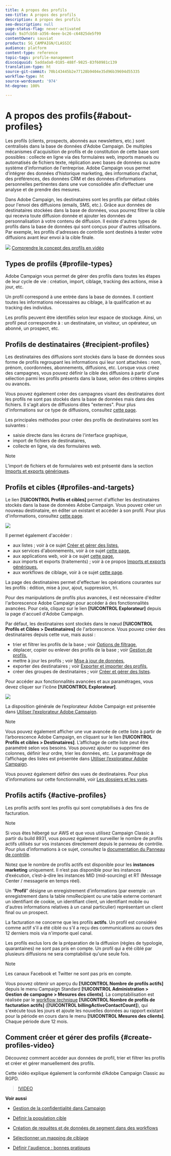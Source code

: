 ```yaml
---
title: A propos des profils
seo-title: A propos des profils
description: A propos des profils
seo-description: null
page-status-flag: never-activated
uuid: 9a3fcb58-a356-4eee-bc26-c64825de5f99
contentOwner: sauviat
products: SG_CAMPAIGN/CLASSIC
audience: platform
content-type: reference
topic-tags: profile-management
discoiquuid: 5addada8-0185-488f-9825-83f60981c139
translation-type: ht
source-git-commit: 70b143445b2e77128b9404e35d96b39694d55335
workflow-type: ht
source-wordcount: '974'
ht-degree: 100%

---
```



# A propos des profils{#about-profiles}

Les profils (clients, prospects, abonnés aux newsletters, etc.) sont centralisés dans la base de données d&#39;Adobe Campaign. De multiples mécanismes d&#39;acquisition de profils et de constitution de cette base sont possibles : collecte en ligne via des formulaires web, imports manuels ou automatisés de fichiers texte, réplication avec bases de données ou autre système d&#39;information de l&#39;entreprise. Adobe Campaign vous permet d’intégrer des données d’historique marketing, des informations d’achat, des préférences, des données CRM et des données d’informations personnelles pertinentes dans une vue consolidée afin d’effectuer une analyse et de prendre des mesures.

Dans Adobe Campaign, les destinataires sont les profils par défaut ciblés pour l&#39;envoi des diffusions (emails, SMS, etc.). Grâce aux données de destinataires stockées dans la base de données, vous pourrez filtrer la cible qui recevra toute diffusion donnée et ajouter les données de personnalisation à votre contenu de diffusion. Il existe d&#39;autres types de profils dans la base de données qui sont conçus pour d&#39;autres utilisations. Par exemple, les profils d&#39;adresses de contrôle sont destinés à tester votre diffusions avant leur envoi à la cible finale.

![](assets/do-not-localize/how-to-video.png) [Comprendre le concept des profils en vidéo](#create-profiles-video)

## Types de profils {#profile-types}

Adobe Campaign vous permet de gérer des profils dans toutes les étapes de leur cycle de vie : création, import, ciblage, tracking des actions, mise à jour, etc.

Un profil correspond à une entrée dans la base de données. Il contient toutes les informations nécessaires au ciblage, à la qualification et au tracking des individus.

Les profils peuvent être identifiés selon leur espace de stockage. Ainsi, un profil peut correspondre à : un destinataire, un visiteur, un opérateur, un abonné, un prospect, etc.

## Profils de destinataires {#recipient-profiles}

Les destinataires des diffusions sont stockés dans la base de données sous forme de profils regroupant les informations qui leur sont attachées : nom, prénom, coordonnées, abonnements, diffusions, etc. Lorsque vous créez des campagnes, vous pouvez définir la cible des diffusions à partir d&#39;une sélection parmi les profils présents dans la base, selon des critères simples ou avancés.

Vous pouvez également créer des campagnes visant des destinataires dont les profils ne sont pas stockés dans la base de données mais dans des fichiers. Il s&#39;agit alors de diffusions dites &quot;externes&quot;. Pour plus d&#39;informations sur ce type de diffusions, consultez [cette page](../../delivery/using/steps-defining-the-target-population.md#selecting-external-recipients).

Les principales méthodes pour créer des profils de destinataires sont les suivantes :

* saisie directe dans les écrans de l&#39;interface graphique,
* import de fichiers de destinataires,
* collecte en ligne, via des formulaires web.

>[!NOTE]
>
>L’import de fichiers et de formulaires web est présenté dans la section [Imports et exports génériques](../../platform/using/generic-imports-and-exports.md).

## Profils et cibles {#profiles-and-targets}

Le lien **[!UICONTROL Profils et cibles]** permet d&#39;afficher les destinataires stockés dans la base de données Adobe Campaign. Vous pouvez créer un nouveau destinataire, en éditer un existant et accéder à son profil. Pour plus d&#39;informations, consultez [cette page](../../platform/using/editing-a-profile.md).

![](assets/d_ncs_user_interface_target_link.png)

Il permet également d&#39;accéder :

* aux listes ; voir à ce sujet [Créer et gérer des listes](../../platform/using/creating-and-managing-lists.md),
* aux services d&#39;abonnements, voir à ce sujet [cette page](../../delivery/using/managing-subscriptions.md),
* aux applications web, voir à ce sujet [cette page](../../web/using/about-web-applications.md),
* aux imports et exports (traitements) ; voir à ce propos [Imports et exports génériques](../../platform/using/generic-imports-and-exports.md),
* aux workflows de ciblage, voir à ce sujet [cette page](../../workflow/using/building-a-workflow.md#implementation-steps-).

La page des destinataires permet d&#39;effectuer les opérations courantes sur les profils : édition, mise à jour, ajout, suppression, tri.

Pour des manipulations de profils plus avancées, il est nécessaire d&#39;éditer l&#39;arborescence Adobe Campaign pour accéder à des fonctionnalités avancées. Pour cela, cliquez sur le lien **[!UICONTROL Explorateur]** depuis la page d&#39;accueil d&#39;Adobe Campaign.

Par défaut, les destinataires sont stockés dans le nœud **[!UICONTROL Profils et Cibles > Destinataires]** de l&#39;arborescence. Vous pouvez créer des destinataires depuis cette vue, mais aussi :

* trier et filtrer les profils de la base ; voir [Options de filtrage](../../platform/using/filtering-options.md),
* déplacer, copier ou enlever des profils de la base ; voir [Gestion de profils](../../platform/using/managing-profiles.md),
* mettre à jour les profils ; voir [Mise à jour de données](../../platform/using/updating-data.md),
* exporter des destinataires ; voir [Exporter et importer des profils](../../platform/using/exporting-and-importing-profiles.md),
* créer des groupes de destinataires ; voir [Créer et gérer des listes](../../platform/using/creating-and-managing-lists.md).

Pour accéder aux fonctionnalités avancées et aux paramétrages, vous devez cliquer sur l&#39;icône **[!UICONTROL Explorateur]**.

![](assets/d_ncs_user_interface01.png)

La disposition générale de l’explorateur Adobe Campaign est présentée dans [Utiliser l’explorateur Adobe Campaign](../../platform/using/adobe-campaign-workspace.md#using-adobe-campaign-explorer).

>[!NOTE]
>
>Vous pouvez également afficher une vue avancée de cette liste à partir de l’arborescence Adobe Campaign, en cliquant sur le lien **[!UICONTROL Profils et cibles > Destinataires]**. L’affichage de cette liste peut être paramétré selon vos besoins. Vous pouvez ajouter ou supprimer des colonnes, définir leur ordre, trier les données, etc. Le paramétrage de l’affichage des listes est présentée dans [Utiliser l’explorateur Adobe Campaign](../../platform/using/adobe-campaign-workspace.md#using-adobe-campaign-explorer).
>
>Vous pouvez également définir des vues de destinataires. Pour plus d’informations sur cette fonctionnalité, voir [Les dossiers et les vues](../../platform/using/access-management.md#folders-and-views).

## Profils actifs {#active-profiles}

Les profils actifs sont les profils qui sont comptabilisés à des fins de facturation.

>[!NOTE]
>
>Si vous êtes hébergé sur AWS et que vous utilisez Campaign Classic à partir du build 8931, vous pouvez également surveiller le nombre de profils actifs utilisés sur vos instances directement depuis le panneau de contrôle. Pour plus d’informations à ce sujet, consultez la [documentation du Panneau de contrôle](https://docs.adobe.com/content/help/fr-FR/control-panel/using/performance-monitoring/active-profiles-monitoring.html).
>
>Notez que le nombre de profils actifs est disponible pour les **instances marketing** uniquement. Il n’est pas disponible pour les instances d’exécution, c’est-à-dire les instances MID (mid-sourcing) et RT (Message Center / messagerie en temps réel).

Un “**Profil**” désigne un enregistrement d&#39;informations (par exemple : un enregistrement dans la table nmsRecipient ou une table externe contenant un identifiant de cookie, un identifiant client, un identifiant mobile ou d&#39;autres informations relatives à un canal particulier) représentant un client final ou un prospect.

La facturation ne concerne que les profils **actifs**. Un profil est considéré comme actif s&#39;il a été ciblé ou s&#39;il a reçu des communications au cours des 12 derniers mois via n&#39;importe quel canal.

Les profils exclus lors de la préparation de la diffusion (règles de typologie, quarantaines) ne sont pas pris en compte. Un profil qui a été ciblé par plusieurs diffusions ne sera comptabilisé qu&#39;une seule fois.

>[!NOTE]
>
>Les canaux Facebook et Twitter ne sont pas pris en compte.

Vous pouvez obtenir un aperçu du **[!UICONTROL Nombre de profils actifs]** depuis le menu Campaign Standard **[!UICONTROL Administration > Gestion de campagne > Mesures des clients]**. La comptabilisation est réalisée par le [workflow technique](../../workflow/using/deliveries.md) **[!UICONTROL Nombre de profils de facturation actifs]** (**[!UICONTROL billingActiveContactCount]**), qui s&#39;exécute tous les jours et ajoute les nouvelles données au rapport existant pour la période en cours dans le menu **[!UICONTROL Mesures des clients]**. Chaque période dure 12 mois.

## Comment créer et gérer des profils {#create-profiles-video}

Découvrez comment accéder aux données de profil, trier et filtrer les profils et créer et gérer manuellement des profils.

Cette vidéo explique également la conformité d’Adobe Campaign Classic au RGPD.

>[!VIDEO](https://video.tv.adobe.com/v/35611?quality=12&captions=fre_fr)

**Voir aussi**

* [Gestion de la confidentialité dans Campaign](https://helpx.adobe.com/fr/campaign/kb/acc-privacy.html)

* [Définir la population cible](../../delivery/using/define-the-right-audience.md)

* [Création de requêtes et de données de segment dans des workflows](../../workflow/using/targeting-data.md)

* [Sélectionner un mapping de ciblage](../../delivery/using/selecting-a-target-mapping.md)

* [Définir l&#39;audience : bonnes pratiques](../../delivery/using/define-the-right-audience.md)
